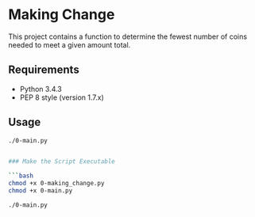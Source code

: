 # Making Change

This project contains a function to determine the fewest number of coins needed to meet a given amount total.

## Requirements

- Python 3.4.3
- PEP 8 style (version 1.7.x)

## Usage

```bash
./0-main.py


### Make the Script Executable

```bash
chmod +x 0-making_change.py
chmod +x 0-main.py

./0-main.py
